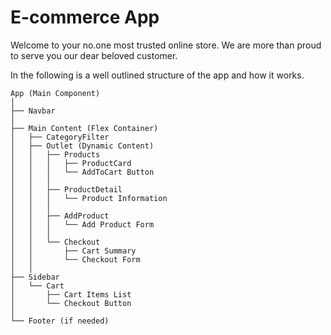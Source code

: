 # E-commerce App
Welcome to your no.one most trusted online store. We are more than proud to serve you our dear beloved customer.

In the following is a well outlined structure of the app and how it works.

```
App (Main Component)
│
├── Navbar
│
├── Main Content (Flex Container)
│   ├── CategoryFilter
│   ├── Outlet (Dynamic Content)
│   │   ├── Products
│   │   │   ├── ProductCard
│   │   │   └── AddToCart Button
│   │   │
│   │   ├── ProductDetail
│   │   │   └── Product Information
│   │   │
│   │   ├── AddProduct
│   │   │   └── Add Product Form
│   │   │
│   │   └── Checkout
│   │       ├── Cart Summary
│   │       └── Checkout Form
│   │
├── Sidebar
│   └── Cart
│       ├── Cart Items List
│       └── Checkout Button
│
└── Footer (if needed)
```